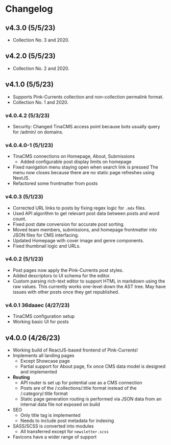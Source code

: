 # Changelog 
## v4.3.0 (5/5/23)
- Collection No. 3 and 2020.
## v4.2.0 (5/5/23)
- Collection No. 2 and 2020.

## v4.1.0 (5/5/23)
- Supports Pink-Currents collection and non-collection permalink format.
- Collection No. 1 and 2020.

### v4.0.4.2 (5/3/23)
- Security: Changed TinaCMS access point because bots usually query for /admin/ on domains.

### v4.0.4.0-1 (5/1/23)
- TinaCMS connections on Homepage, About, Submissions
  - Added configurable post display limits on homepage
- Fixed navigation menu staying open when search link is pressed The menu now closes because there are no static page refreshes using NextJS.
- Refactored some frontmatter from posts

### v4.0.3 (5/1/23)
- Corrected URL links to posts by fixing regex logic for `.mdx` files.
- Used API algorithm to get relevant post data between posts and word count.
- Fixed post date conversion for accurate post sorting.
- Moved team members, submissions, and homepage frontmatter into JSON files for CMS interfacing.
- Updated Homepage with cover image and genre components.
- Fixed thumbnail logic and URLs.

### v4.0.2 (5/1/23)
- Post pages now apply the Pink-Currents post styles.
- Added descriptors to UI schema for the editor.
- Custom parsing rich-text editor to support HTML in markdown using the raw values. This currently works one-level down the AST tree. May have issues with other posts once they get republished.

### v4.0.1 36daaec (4/27/23)
- TinaCMS configuration setup
- Working basic UI for posts

## v4.0.0 (4/26/23)
- Working build of ReactJS-based frontend of Pink-Currents!
- Implements all landing pages
  - Except Showcase page
  - Partial support for About page, fix once CMS data model is designed and implemented
- **Routing** 
  - API router is set up for potential use as a CMS connection
  - Posts are of the /:collections/:title format instead of the /:category/:title format
  - Static page generation routing is performed via JSON data from an internal data file not exposed on build
- SEO
  - Only title tag is implemented
  - Needs to include post metadata for indexing
- SASS/SCSS is converted into modules
  - All transferred except for `newsletter.scss`
- Favicons have a wider range of support
